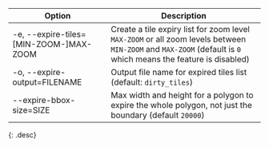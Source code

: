 | Option                                  | Description |
| --------------------------------------- | ----------- |
| -e, \--expire-tiles=[MIN-ZOOM-]MAX-ZOOM | Create a tile expiry list for zoom level `MAX-ZOOM` or all zoom levels between `MIN-ZOOM` and `MAX-ZOOM` (default is `0` which means the feature is disabled) |
| -o, \--expire-output=FILENAME           | Output file name for expired tiles list (default: `dirty_tiles`) |
| \--expire-bbox-size=SIZE                | Max width and height for a polygon to expire the whole polygon, not just the boundary (default `20000`) |
{: .desc}
